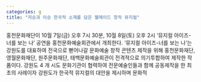 ```yaml
---
categories: g
title: "저승과 이승 한국적 소재를 담은 웰메이드 창작 뮤지컬"
---
```

홍천문화재단이 10월 7일(금) 오후 7시 30분, 10월 8일(토) 오후 2시 &lsquo;뮤지컬 아이즈-너를 보는 나&rsquo; 공연을 홍천문화예술회관에서 개최한다. &lsquo;뮤지컬 아이즈-너를 보는 나&rsquo;는 강원도를 대표하여 전국으로 뻗어나갈 문화예술 창작 콘텐츠 제작을 위해 홍천문화재단, 영월문화재단, 원주문화재단, 태백문화예술회관이 전격적으로 의기투합하여 제작한 작품이다. 강원도 4 개 시도 문화기관이 협력하여 전문예술인들과 함께 공동제작을 한 최초의 사례이자 강원도가 한국적 뮤지컬의 대안을 제시하며 문화적